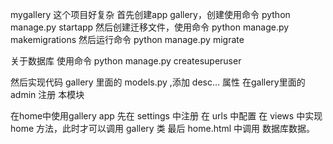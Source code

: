 mygallery
这个项目好复杂
首先创建app gallery，创建使用命令 python manage.py startapp
然后创建迁移文件，使用命令 python manage.py makemigrations
然后运行命令 python manage.py migrate

关于数据库
使用命令 python manage.py createsuperuser

然后实现代码 gallery 里面的 models.py ,添加 desc... 属性
在gallery里面的 admin 注册 本模块

在home中使用gallery app
先在 settings 中注册
在 urls 中配置
在 views 中实现 home 方法，此时才可以调用 gallery 类
最后 home.html 中调用 数据库数据。